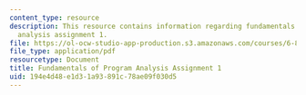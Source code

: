 ```yaml
---
content_type: resource
description: This resource contains information regarding fundamentals of program
  analysis assignment 1.
file: https://ol-ocw-studio-app-production.s3.amazonaws.com/courses/6-820-fundamentals-of-program-analysis-fall-2015/194e4d48e1d31a93891c78ae09f030d5_MIT6_820F15_ps1.pdf
file_type: application/pdf
resourcetype: Document
title: Fundamentals of Program Analysis Assignment 1
uid: 194e4d48-e1d3-1a93-891c-78ae09f030d5
---
```

